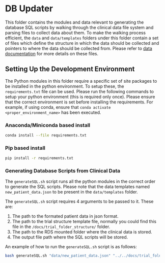 # DB Updater
This folder contains the modules and data relevant to generating the database SQL scripts by walking through the clinical data file system and parsing files to collect data about them. To make the walking process efficient, the `data` and `data/templates` folders under this folder contain a set of files which define the structure in which the data should be collected and pointers to where the data should be collected from. Please refer to [data documentation](data/README.md) for more details on these files.

## Setting Up the Development Environment
The Python modules in this folder require a specific set of site packages to be installed in the python environment. To setup these, the `requirements.txt` file can be used. Please run the following commands to setup your python environment (this is required only once). Please ensure that the correct environment is set before installing the requirements. For example, if using conda, ensure that `conda activate <proper_environment_name>` has been executed.

### Anaconda/Miniconda based install
```bash
conda install --file requirements.txt
```

### Pip based install
```bash
pip install -r requirements.txt
```

### Generating Database Scripts from Clinical Data
The `generateSQL.sh` script runs all the python modules in the correct order to generate the SQL scripts. Please note that the data templates named `new_patient_data.json` to be present in the `data/templates` folder.

The `generateSQL.sh` script requires 4 arguments to be passed to it. These are:
1. The path to the formated patient data in json format.
2. The path to the trial structure template file, normally you could find this file in the `/docs/trial_folder_structure/` folder.
3. The path to the RDS mounted folder where the clinical data is stored.
4. The output file path where the SQL scripts will be stored.

An example of how to run the `generateSQL.sh` script is as follows:
```bash
bash generateSQL.sh "data/new_patient_data.json" "../../docs/trial_folder_structure/LARK.json" "/Volumes/research-data/PRJ-RPL/2RESEARCH/1_ClinicalData" "data/sql_output.sql"
```



<!-- The python modules in this folder look at `data/local_settings.json` for local system specific settings. On a fresh clone of the repository, this file needs to be created (and not added to source control there after). To create this file, the template located at `data/templates/local_settings_template.json` can be copied and changed to reflect the local system settings. Please refer to [data templates documentation](data/templates/README.md) for details. -->

<!-- ## Generating Database Scripts from Clinical Data
This folder contains a set of Python modules for scrubbing the filesystem data and generating SQL scripts from them.
The easest way to generate the SQL scripts is to run the `generateSQL.sh` script. This script runs all the python modules in the correct order to generate the SQL scripts. The generated SQL scripts are stored in the data folder under the name `sql_scripts.sql`. Please note that this script requires the `data/local_settings.json` file to be present, and the data templates named `new_patient_data.json` to be present in the `data/templates` folder. -->

<!-- ### Scrubbing Filesystem
The module [newFilesystemScrubber.py](newFilesystemScrubber.py) is responsible for walking through the clinical data drive based on the data templates named `new_patient_data.json` and generates a file named `scrubbed_patient_data.json` everytime the filesystem scrubber is run. This is an intermediate file, which contains all the parsed data is used as an input for generating the SQL scripts to insert data into the database.

To run this python module, run the following command:
```bash
python newFilesystemScrubber.py
``` -->

<!-- ### Generating SQL scripts
The module [PatientDataReader.py](PatientDataReader.py) uses the `scrubbed_patient_data.json` file to generate the SQL insersion scripts. It expects all the paths, patient and fraction details to be in this JSON file and uses the `DVHParser.py` to parse DVH files to get the dosage information.

To run this python module, execute the following command:
```bash
python PatientDataReader.py
``` -->

<!-- ### Generating SQL scripts
The module [sqlGenerator.py](sqlGenerator.py) uses the `scrubbed_patient_data.json` file to generate the SQL insersion scripts. It expects all the paths, patient and fraction details to be in this JSON file. The generated SQL scripts are stored in the data folder under the name `sql_scripts.sql`.

To run this python module, execute the following command:
```bash
python sqlGenerator.py
``` -->

<!-- ### Parsing Dose Value Histograms
While the `PatientDataReader.py` internally uses the [DVHParser.py](DVHParser.py) module to extract the dosage information, the module can be imported directly in Python code too. To use it, the `DVHParser` class can be used as follows:
```python
from DVHParser import DVHParser

parser = DVHParser(<path of the DVH file>)
parser.parse() -->

<!-- # print all the structures contained in the DVH file:
parser.getAllStructureNames()

``` -->
